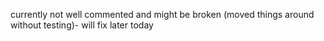 currently not well commented and might be broken (moved things around without testing)- will fix later today
